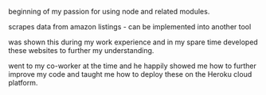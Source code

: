 beginning of my passion for using node and related modules.

scrapes data from amazon listings - can be implemented into another tool

was shown this during my work experience and in my spare time developed these websites to further my understanding. 

went to my co-worker at the time and he happily showed me how to further improve my code and taught me how to deploy these on the Heroku cloud platform.

